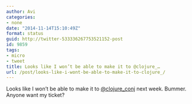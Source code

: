 ```yaml
---
author: Avi
categories:
- none
date: "2014-11-14T15:10:49Z"
format: status
guid: http://twitter-533336267753521152-post
id: 9859
tags:
- micro
- tweet
title: Looks like I won’t be able to make it to @clojure_…
url: /post/looks-like-i-wont-be-able-to-make-it-to-clojure_/
---
```

Looks like I won’t be able to make it to [@clojure_conj](http://twitter.com/clojure_conj) next week. Bummer. Anyone want my ticket?